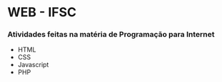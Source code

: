 # WEB - IFSC
### Atividades feitas na matéria de Programação para Internet
- HTML
- CSS
- Javascript
- PHP
